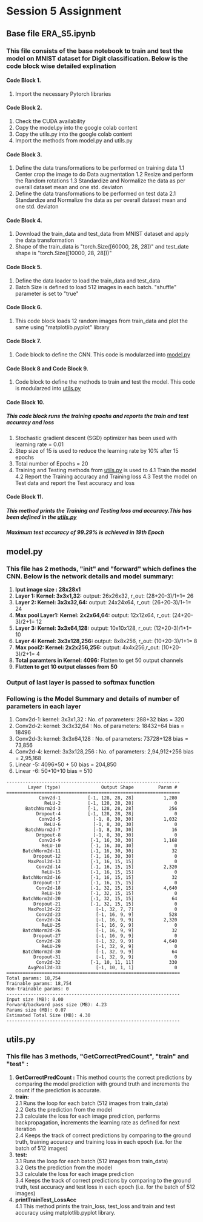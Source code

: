 # Session 5 Assignment
## Base file ERA_S5.ipynb
### This file consists of the base notebook to train and test the model on MNIST dataset for Digit classification. Below is the code block wise detailed explination 
#### Code Block 1.  
1. Import the necessary Pytorch libraries  
#### Code Block 2. 
1. Check the CUDA availability
2. Copy the model.py into the google colab content
3. Copy the utils.py into the google colab content
4. Import the methods from model.py and utils.py
#### Code Block 3. 
1. Define the data transformations to be performed on training data 
   1.1 Center crop the image to do Data augmentation
   1.2 Resize and perform the Random rotations
   1.3 Standardize and Normalize the data as per overall dataset mean and one std. deviaton
 2. Define the data transformations to be performed on test data 
   2.1 Standardize and Normalize the data as per overall dataset mean and one std. deviaton
#### Code Block 4.  
1. Download the train_data and test_data from MNIST dataset and apply the data transformation
2. Shape of the train_data is "torch.Size([60000, 28, 28])" and test_date shape is "torch.Size([10000, 28, 28]))"
#### Code Block 5.  
1. Define the data loader to load the train_data and test_data
2. Batch Size is defined to load 512 images in each batch. "shuffle" parameter is set to "true"
#### Code Block 6.  
1. This code block loads 12 random images from train_data and plot the same using "matplotlib.pyplot" library
#### Code Block 7.  
1. Code block to define the CNN. This code is modularzed into [model.py](https://github.com/prasad0679/Prasad_ERA_Repo/edit/master/TheSchoolofAI/ERA_S5_Assignment/README.md#modelpy)
#### Code Block 8 and Code Block 9. 
1. Code block to define the methods to train and test the model. This code is modularzed into [utils.py](https://github.com/prasad0679/Prasad_ERA_Repo/edit/master/TheSchoolofAI/ERA_S5_Assignment/README.md#utilspy)
#### Code Block 10. 
##### This code block runs the training epochs and reports the train and test accuracy and loss 
1. Stochastic gradient descent (SGD) optimizer has been used with learning rate = 0.01 
2. Step size of 15 is used to reduce the learning rate by 10% after 15 epochs 
3. Total number of Epochs = 20 
4. Training and Testing methods from [utils.py](https://github.com/prasad0679/Prasad_ERA_Repo/edit/master/TheSchoolofAI/ERA_S5_Assignment/README.md#utilspy) is used to 
   4.1 Train the model 
   4.2 Report the Training accuracy and Training loss 
   4.3 Test the model on Test data and report the Test accuracy and loss 
#### Code Block 11. 
##### This method prints the Training and Testing loss and accuracy.This has been defined in the [utils.py](https://github.com/prasad0679/Prasad_ERA_Repo/edit/master/TheSchoolofAI/ERA_S5_Assignment/README.md#utilspy)
***Maximum test accuracy of 99.29% is achieved in 19th Epoch*** 

## model.py
### This file has 2 methods, "__init__" and "forward" which defines the CNN. Below is the network details and model summary:  
1. **Iput image size : 28x28x1** 
2. **Layer 1: Kernel: 3x3x1,32:** output: 26x26x32, r_out: (28+20-3)/1+1= 26 
3. **Layer 2: Kernel: 3x3x32,64:** output: 24x24x64, r_out: (26+20-3)/1+1= 24 
4. **Max pool Layer1: Kernel: 2x2x64,64:** output: 12x12x64, r_out: (24+20-3)/2+1= 12 
5. **Layer 3: Kernel: 3x3x64,128:** output: 10x10x128, r_out: (12+20-3)/1+1= 10 
6. **Layer 4: Kernel: 3x3x128,256:** output: 8x8x256, r_out: (10+20-3)/1+1= 8 
7. **Max pool2: Kernel: 2x2x256,256:** output: 4x4x256,r_out: (10+20-3)/2+1= 4 
8. **Total paramters in Kernel: 4096:** Flatten to get 50 output channels 
9. **Flatten to get 10 output classes from 50**
### Output of last layer is passed to softmax function
### Following is the Model Summary and details of number of parameters in each layer 

1. Conv2d-1: kernel: 3x3x1,32 : No. of parameters: 288+32 bias = 320
2. Conv2d-2: kernel: 3x3x32,64 : No. of parameters: 18432+64 bias = 18496
3. Conv2d-3: kernel: 3x3x64,128 : No. of parameters: 73728+128 bias = 73,856
4. Conv2d-4: kernel: 3x3x128,256 : No. of parameters: 2,94,912+256 bias = 2,95,168
5. Linear -5: 4096*50 + 50 bias = 204,850
6. Linear -6: 50*10+10 bias = 510 
 
```
----------------------------------------------------------------
        Layer (type)               Output Shape         Param #
================================================================
            Conv2d-1          [-1, 128, 28, 28]           1,280
              ReLU-2          [-1, 128, 28, 28]               0
       BatchNorm2d-3          [-1, 128, 28, 28]             256
           Dropout-4          [-1, 128, 28, 28]               0
            Conv2d-5            [-1, 8, 30, 30]           1,032
              ReLU-6            [-1, 8, 30, 30]               0
       BatchNorm2d-7            [-1, 8, 30, 30]              16
           Dropout-8            [-1, 8, 30, 30]               0
            Conv2d-9           [-1, 16, 30, 30]           1,168
             ReLU-10           [-1, 16, 30, 30]               0
      BatchNorm2d-11           [-1, 16, 30, 30]              32
          Dropout-12           [-1, 16, 30, 30]               0
        MaxPool2d-13           [-1, 16, 15, 15]               0
           Conv2d-14           [-1, 16, 15, 15]           2,320
             ReLU-15           [-1, 16, 15, 15]               0
      BatchNorm2d-16           [-1, 16, 15, 15]              32
          Dropout-17           [-1, 16, 15, 15]               0
           Conv2d-18           [-1, 32, 15, 15]           4,640
             ReLU-19           [-1, 32, 15, 15]               0
      BatchNorm2d-20           [-1, 32, 15, 15]              64
          Dropout-21           [-1, 32, 15, 15]               0
        MaxPool2d-22             [-1, 32, 7, 7]               0
           Conv2d-23             [-1, 16, 9, 9]             528
           Conv2d-24             [-1, 16, 9, 9]           2,320
             ReLU-25             [-1, 16, 9, 9]               0
      BatchNorm2d-26             [-1, 16, 9, 9]              32
          Dropout-27             [-1, 16, 9, 9]               0
           Conv2d-28             [-1, 32, 9, 9]           4,640
             ReLU-29             [-1, 32, 9, 9]               0
      BatchNorm2d-30             [-1, 32, 9, 9]              64
          Dropout-31             [-1, 32, 9, 9]               0
           Conv2d-32           [-1, 10, 11, 11]             330
        AvgPool2d-33             [-1, 10, 1, 1]               0
================================================================
Total params: 18,754
Trainable params: 18,754
Non-trainable params: 0
----------------------------------------------------------------
Input size (MB): 0.00
Forward/backward pass size (MB): 4.23
Params size (MB): 0.07
Estimated Total Size (MB): 4.30
---------------------------------------------------------------- 
``` 

## utils.py 
### This file has 3 methods, "GetCorrectPredCount", "train" and "test" : 
1. **GetCorrectPredCount :** This method counts the correct predictions by comparing the model prediction with ground truth and increments the count if the prediction is accurate. 
2. **train:**  
   2.1 Runs the loop for each batch (512 images from train_data)  
   2.2 Gets the prediction from the model  
   2.3 calculate the loss for each image prediction, performs backpropagation, increments the learning rate as defined for next iteration  
   2.4 Keeps the track of correct predictions by comparing to the ground truth, training accuracy and training loss in each epoch (i.e. for the batch of 512 images)  
3. **test:**  
   3.1 Runs the loop for each batch (512 images from train_data)  
   3.2 Gets the prediction from the model  
   3.3 calculate the loss for each image prediction  
   3.4 Keeps the track of correct predictions by comparing to the ground truth, test accuracy and test loss in each epoch (i.e. for the batch of 512 images)  
4. **printTrainTest_LossAcc**  
   4.1 This method prints the train_loss, test_loss and train and test accuracy using matplotlib.pyplot library.  

